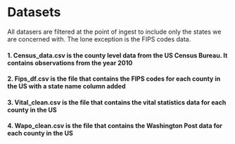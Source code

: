 # Datasets

All datasers are filtered at the point of ingest to include only the states we are concerned with. The lone exception is the FIPS codes data.

#### 1. Census_data.csv is the county level data from the US Census Bureau. It contains observations from the year 2010

#### 2. Fips_df.csv is the file that contains the FIPS codes for each county in the US with a state name column added

#### 3. Vital_clean.csv is the file that contains the vital statistics data for each county in the US

#### 4. Wapo_clean.csv is the file that contains the Washington Post data for each county in the US
